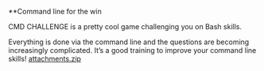 **Command line for the win


CMD CHALLENGE is a pretty cool game challenging you on Bash skills. 

Everything is done via the command line and the questions are becoming increasingly complicated. It’s a good training to improve your command line skills!
[attachments.zip](https://github.com/winnie54/alx-system_engineering-devops/files/10491712/attachments.zip)

